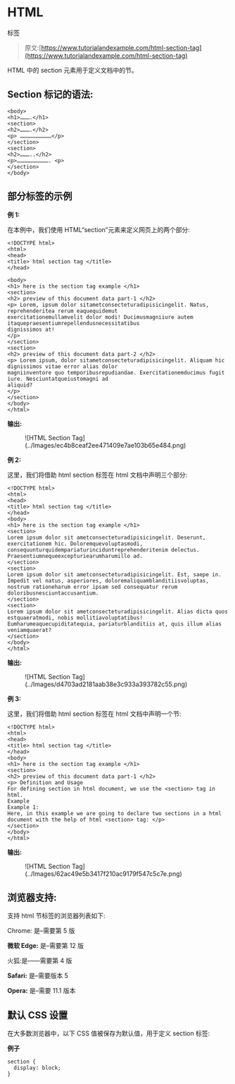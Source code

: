 # HTML

<section>标签</section>

> 原文:[https://www.tutorialandexample.com/html-section-tag](https://www.tutorialandexample.com/html-section-tag)

HTML 中的 section 元素用于定义文档中的节。

## Section 标记的语法:

```
<body>
<h1>……….</h1>
<section>
<h2>……….</h2>
<p> …………………………</p>
</section>
<section>
<h2>………..</h2>
<p>…………………………. <p>
</section>
</body>
```

## 部分标签的示例

**例 1:**

在本例中，我们使用 HTML“section”元素来定义网页上的两个部分:

```
<!DOCTYPE html>
<html>
<head>
<title> html section tag </title>
</head>

<body>
<h1> here is the section tag example </h1>
<section>
<h2> preview of this document data part-1 </h2>
<p> Lorem, ipsum dolor sitametconsecteturadipisicingelit. Natus, reprehenderitea rerum eaquequidemut
exercitationemullamvelit dolor modi! Ducimusmagniiure autem itaquepraesentiumrepellendusnecessitatibus
dignissimos at!
</p>
</section>
<section>
<h2> preview of this document data part-2 </h2>
<p> Lorem ipsum, dolor sitametconsecteturadipisicingelit. Aliquam hic dignissimos vitae error alias dolor
magniinventore quo temporibusrepudiandae. Exercitationemducimus fugit iure. Nesciuntatqueiustomagni ad
aliquid?   
</p>
</section>
</body>
</html>
```

**输出:**

<figure class="wp-block-image">![HTML Section Tag](../Images/ec4b8ceaf2ee471409e7ae103b65e484.png)</figure>

**例 2:**

这里，我们将借助 html section 标签在 html 文档中声明三个部分:

```
<!DOCTYPE html>
<html>
<head>
<title> html section tag </title>
</head>
<body>
<h1> here is the section tag example </h1>
<section>
Lorem ipsum dolor sit ametconsecteturadipisicingelit. Deserunt, exercitationem hic. Doloremquevoluptasmodi, consequunturquidempariaturinciduntreprehenderitenim delectus. Praesentiumnequeexcepturiearumharumillo ad.
</section>
<section>
Lorem ipsum dolor sit ametconsecteturadipisicingelit. Est, saepe in. Impedit vel natus, asperiores, doloremaliquamblanditiisvoluptas, nostrum rationeharum error ipsam sed consequatur rerum doloribusnesciuntaccusantium.
</section>
<section>
Lorem ipsum dolor sit ametconsecteturadipisicingelit. Alias dicta quos estquaeratmodi, nobis mollitiavoluptatibus! Eumharumeaquecupiditatequia, pariaturblanditiis at, quis illum alias veniamquaerat?
</section>
</body>
</html>
```

**输出:**

<figure class="wp-block-image">![HTML Section Tag](../Images/d4703ad2181aab38e3c933a393782c55.png)</figure>

**例 3:**

这里，我们将借助 html section 标签在 html 文档中声明一个节:

```
<!DOCTYPE html>
<html>
<head>
<title> html section tag </title>
</head>
<body>
<h1> here is the section tag example </h1>
<section>
<h2> preview of this document data part-1 </h2>
<p> Definition and Usage
For defining section in html document, we use the <section> tag in html.
Example
Example 1:
Here, in this example we are going to declare two sections in a html document with the help of html <section> tag: </p>
</section>
</body>
</html>
```

**输出:**

<figure class="wp-block-image">![HTML Section Tag](../Images/62ac49e5b3417f210ac9179f547c5c7e.png)</figure>

## 浏览器支持:

支持 html 节标签的浏览器列表如下:

Chrome: 是–需要第 5 版

**微软 Edge:** 是–需要第 12 版

火狐:是——需要第 4 版

**Safari:** 是–需要版本 5

**Opera:** 是–需要 11.1 版本

## 默认 CSS 设置

在大多数浏览器中，以下 CSS 值被保存为默认值，用于定义 section 标签:

**例子**

```
section {
  display: block;  
} 
```